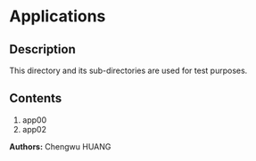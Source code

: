 # Applications

## Description

This directory and its sub-directories are used for test purposes.

## Contents
1. app00
2. app02

__Authors:__ Chengwu HUANG
